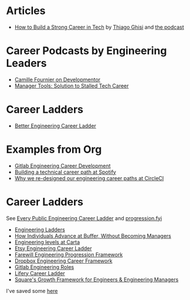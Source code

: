 # Articles
- [How to Build a Strong Career in Tech](https://www.linkedin.com/pulse/how-build-strong-career-tech-thiago-ghisi/) by [Thiago Ghisi](https://www.linkedin.com/in/thiagoghisi/) and [the podcast](https://open.spotify.com/episode/6PiALhjL4Re9yYB8dIjFKR)

# Career Podcasts by Engineering Leaders
- [Camille Fournier on Developmentor](https://develomentor.com/2021/02/18/camille-fournier-engineering-manager-at-startups-corporations-edited/)
- [Manager Tools: Solution to Stalled Tech Career](https://www.manager-tools.com/2005/06/solution-to-a-stalled-technical-career)

# Career Ladders
- [Better Engineering Career Ladder](https://better.engineering/career-ladder/)

# Examples from Org
- [Gitlab Engineering Career Development](https://about.gitlab.com/handbook/engineering/career-development/)
- [Building a technical career path at Spotify](https://engineering.atspotify.com/2016/02/technical-career-path/)
- [Why we re-designed our engineering career paths at CircleCI](https://circleci.com/blog/why-we-re-designed-our-engineering-career-paths-at-circleci/)

# Career Ladders
See [Every Public Engineering Career Ladder](https://www.swyx.io/career-ladders) and [progression.fyi](https://www.progression.fyi/)
- [Engineering Ladders](http://www.engineeringladders.com/)
- [How Individuals Advance at Buffer, Without Becoming Managers](https://buffer.com/resources/career-framework/)
- [Engineering levels at Carta](https://medium.com/building-carta/engineering-levels-at-carta-d33db2a55a20)
- [Etsy Engineering Career Ladder](https://etsy.github.io/Etsy-Engineering-Career-Ladder/)
- [Farewill Engineering Progression Framework](https://docs.google.com/presentation/d/1VzO8936TFHtfFEdshHYF9gX12yPjfC8fB73ptiAohco/edit#slide=id.p)
- [Dropbox Engineering Career Framework](https://dropbox.github.io/dbx-career-framework/)
- [Gitlab Engineering Roles](https://about.gitlab.com/job-families/engineering/)
- [Lifery Career Ladder](https://github.com/liefery-it-legacy/it-career-ladder)
- [Square's Growth Framework for Engineers & Engineering Managers](https://developer.squareup.com/blog/squares-growth-framework-for-engineers-and-engineering-managers/)

I've saved some [here](https://gitlab.com/mdfranz/cheetsheetz/-/tree/master/career)
